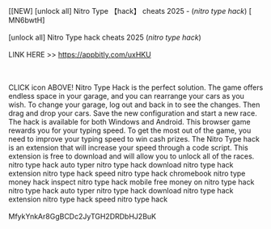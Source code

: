 [[NEW] [unlock all] Nitro Type 【hack】 cheats 2025 - (*nitro type hack*) [ MN6bwtH]
<br>
<br>[unlock all] Nitro Type hack cheats 2025 (*nitro type hack*)
<br>
<br>LINK HERE >> https://appbitly.com/uxHKU

<br>
<br>CLICK  icon ABOVE! Nitro Type Hack is the perfect solution.  The game offers endless space in your garage, and you can rearrange your cars as you wish.  To change your garage, log out and back in to see the changes.  Then drag and drop your cars.  Save the new configuration and start a new race.  The hack is available for both Windows and Android. This browser game rewards you for your typing speed.  To get the most out of the game, you need to improve your typing speed to win cash prizes.  The Nitro Type hack is an extension that will increase your speed through a code script.  This extension is free to download and will allow you to unlock all of the races.  nitro type hack auto typer nitro type hack download nitro type hack extension nitro type hack speed nitro type hack chromebook nitro type money hack inspect nitro type hack mobile free money on nitro type hack nitro type hack auto typer nitro type hack download nitro type hack extension nitro type hack speed nitro type hack
<br>
<br>MfykYnkAr8GgBCDc2JyTGH2DRDbHJ2BuK
<br>
